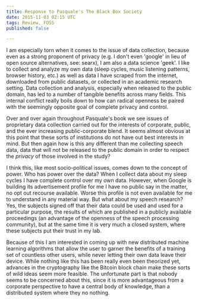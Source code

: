 ```yaml
---
title: Response to Pasquale's The Black Box Society
date: 2015-11-03 02:15 UTC
tags: Review, FOSS
published: false

---
```


<!--
As part of your notebook entries, I would like you to write up a short response piece: a couple of pages (say ~700 words for those of you counting) on this topic. As we have seen, the hidden hand of the market largely exists within black box activities at a techno-social level. After reading chapters from Pasquale's recent book, I would like you to reflect on how to recognize and navigate the effect of having your personal data (and, by extension, personal lives) harvested and put to use in a variety of ways.

In various ways, explicit and tacit, we negotiate these surroundings, these data structures which increasingly apprehend and apportion our social relations.

Reflect on how to recognize the effect of having personal data/live gathered in the ways it is.

-->

I am especially torn when it comes to the issue of data collection, because even as a strong proponent of privacy (e.g. I don't even 'google' in lieu of open source alternatives, see: searx), I am also a data science 'geek'. I like to collect and analyze my own data (sleep cycles, music listening patterns, browser history, etc.) as well as data I have scraped from the internet, downloaded from public datasets, or collected in an academic research setting. Data collection and analysis, especially when released to the public domain, has led to a number of tangible benefits across many fields. This internal conflict really boils down to how can radical openness be paired with the seemingly opposite goal of complete privacy and control.

Over and over again throughout Pasquale's book we see issues of proprietary data collection carried out for the interests of corporate, public, and the ever increasing public-corporate blend. It seems almost obvious at this point that these sorts of institutions do not have out best interests in mind. But then again how is this any different than me collecting speech data, data that will not be released to the public domain in order to respect the *privacy* of those involved in the study?

I think this, like most socio-political issues, comes down to the concept of power. Who has power over the data? When I collect data about my sleep cycles I have complete control over my own data. However, when Google is building its advertisement profile for me I have no public say in the matter, no opt out recourse available. Worse this profile is not even available for me to understand in any material way. But what about my speech research? Yes, the subjects signed off that their data could be used and used for a particular purpose, the results of which are published in a publicly available proceedings (an advantage of the openness of the speech processing community), but at the same time it is very much a closed system, where these subjects put their trust in my lab.

Because of this I am interested in coming up with new distributed machine learning algorithms that allow the user to garner the benefits of a training set of countless other users, while never letting their own data leave their device. While nothing like this has been really even been theorized yet, advances in the cryptography like the Bitcoin block chain make these sorts of wild ideas seem more feasible. The unfortunate part is that nobody seems to be concerned about this, since it is more advantageous from a corporate perspective to have a central body of knowledge, than a distributed system where they no nothing.

